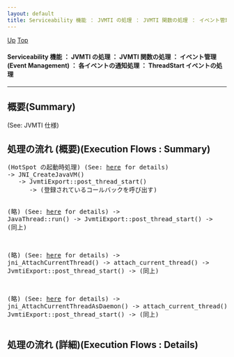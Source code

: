 ```yaml
---
layout: default
title: Serviceability 機能 ： JVMTI の処理 ： JVMTI 関数の処理 ： イベント管理 (Event Management) ： 各イベントの通知処理 ： ThreadStart イベントの処理
---
```

[Up](no29359PS.html) [Top](../index.html)

#### Serviceability 機能 ： JVMTI の処理 ： JVMTI 関数の処理 ： イベント管理 (Event Management) ： 各イベントの通知処理 ： ThreadStart イベントの処理

--- 
## 概要(Summary)
(See: JVMTI 仕様)

## 処理の流れ (概要)(Execution Flows : Summary)
<div class="flow-abst"><pre>
(HotSpot の起動時処理) (See: <a href="no2114J7x.html">here</a> for details)
-&gt; JNI_CreateJavaVM()
   -&gt; JvmtiExport::post_thread_start()
      -&gt; (登録されているコールバックを呼び出す)

(略) (See: <a href="no7882jgS.html">here</a> for details)
-&gt; JavaThread::run()
   -&gt; JvmtiExport::post_thread_start()
      -&gt; (同上)

(略) (See: <a href="noxegGjntv.html">here</a> for details)
-&gt; jni_AttachCurrentThread()
   -&gt; attach_current_thread()
      -&gt; JvmtiExport::post_thread_start()
         -&gt; (同上)

(略) (See: <a href="noxegGjntv.html">here</a> for details)
-&gt; jni_AttachCurrentThreadAsDaemon()
   -&gt; attach_current_thread()
      -&gt; JvmtiExport::post_thread_start()
         -&gt; (同上)
</pre></div>

## 処理の流れ (詳細)(Execution Flows : Details)






